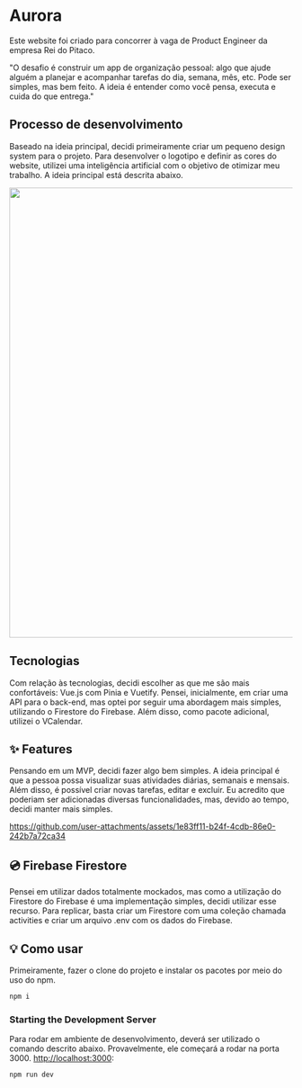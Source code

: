 # Aurora

Este website foi criado para concorrer à vaga de Product Engineer da empresa Rei do Pitaco.

"O desafio é construir um app de organização pessoal: algo que ajude alguém a planejar e acompanhar
tarefas do dia, semana, mês, etc. Pode ser simples, mas bem feito. A ideia é entender como você pensa,
executa e cuida do que entrega."

## Processo de desenvolvimento

Baseado na ideia principal, decidi primeiramente criar um pequeno design system para o projeto. Para desenvolver o logotipo e definir as cores do website, utilizei uma inteligência artificial com o objetivo de otimizar meu trabalho. A ideia principal está descrita abaixo.

<img src="https://github.com/user-attachments/assets/6148c3d7-88f0-47f0-8142-e00b4e1c8a21" width="800" />

## Tecnologias

Com relação às tecnologias, decidi escolher as que me são mais confortáveis: Vue.js com Pinia e Vuetify. Pensei, inicialmente, em criar uma API para o back-end, mas optei por seguir uma abordagem mais simples, utilizando o Firestore do Firebase. Além disso, como pacote adicional, utilizei o VCalendar.

## ✨ Features

Pensando em um MVP, decidi fazer algo bem simples. A ideia principal é que a pessoa possa visualizar suas atividades diárias, semanais e mensais. Além disso, é possível criar novas tarefas, editar e excluir. Eu acredito que poderiam ser adicionadas diversas funcionalidades, mas, devido ao tempo, decidi manter mais simples.

https://github.com/user-attachments/assets/1e83ff11-b24f-4cdb-86e0-242b7a72ca34


## 💿 Firebase Firestore

Pensei em utilizar dados totalmente mockados, mas como a utilização do Firestore do Firebase é uma implementação simples, decidi utilizar esse recurso. Para replicar, basta criar um Firestore com uma coleção chamada activities e criar um arquivo .env com os dados do Firebase.

## 💡 Como usar

Primeiramente, fazer o clone do projeto e instalar os pacotes por meio do uso do npm.

```bash
npm i
```

### Starting the Development Server

Para rodar em ambiente de desenvolvimento, deverá ser utilizado o comando descrito abaixo. Provavelmente, ele começará a rodar na porta 3000. [http://localhost:3000](http://localhost:3000):

```bash
npm run dev
```


